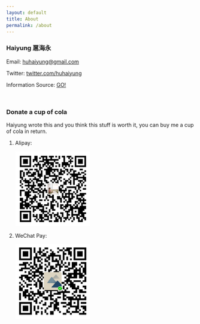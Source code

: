```yaml
---
layout: default
title: About
permalink: /about
---
```


### Haiyung 扈海永

Email: [huhaiyung@gmail.com](mailto:huhaiyung@gmail.com)

Twitter: [twitter.com/huhaiyung](https://twitter.com/huhaiyung)

<p>Information Source: <a href="/info">GO!</a></p>

<br>

### Donate a cup of cola

Haiyung wrote this and you think this stuff is worth it, you can buy me a cup of cola in return.

<ol>
    <li>
        <p>Alipay:</p>
        <p>
            <img src="/images/alipay.png" width="200" id="payment">
        </p>
    </li>
    <li>
        <p>WeChat Pay:</p>
        <p>
            <img src="/images/wechat.png" width="200" id="payment">
        </p>
    </li>
</ol>